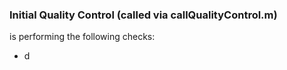 ### Initial Quality Control (called via callQualityControl.m)
is performing the following checks:
- d
